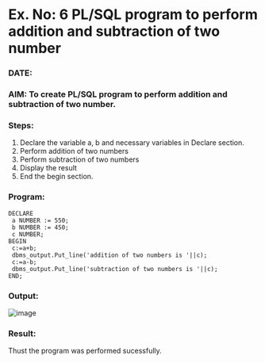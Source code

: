 # Ex. No: 6 PL/SQL program to perform addition and subtraction of two number 
### DATE: 
### AIM: To create PL/SQL program to perform addition and subtraction of two number.

### Steps:
1. Declare the variable a, b and necessary variables in Declare section.
2. Perform addition of two numbers
3. Perform subtraction of two numbers 
4. Display the result 
5. End the begin section.

### Program:
```
DECLARE
 a NUMBER := 550;
 b NUMBER := 450;
 c NUMBER;
BEGIN
 c:=a+b;
 dbms_output.Put_line('addition of two numbers is '||c);
 c:=a-b;
 dbms_output.Put_line('subtraction of two numbers is '||c);
END;
```

### Output:
![image](https://github.com/DrUmaRaniV/DBMS/assets/122040453/4aa4cd94-63d2-414b-9dff-1b2102d9bb35)


### Result:
Thust the program was performed sucessfully.
